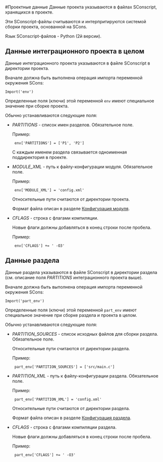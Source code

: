 #Проектные данные
Данные проекта указываются в файлах SConscript, хранящихся в проекте.

Эти SConscript-файлы считываются и интерпритируются системой сборки проекта, основанной на SCons.

Язык SConscript-файлов - Python (2й версии).

## Данные интеграционного проекта в целом
Данные интеграционного проекта указываются в файле SConscript в директории проекта.

Вначале должна быть выполнена операция импорта переменной окружения SCons:

    Import('env')

Определенные поля (ключи) этой переменной `env` имеют специальное значение при сборке проекта.

Обычно устанавливаются следующие поля:

 - *PARTITIONS* - список имен разделов. Обязательное поле.
 
    Пример:
    
        env['PARTITIONS'] = ['P1', 'P2']
    
    С каждым именем раздела связывается одноименная поддиректория в проекте.

 - *MODULE_XML* - путь к файлу-конфигурации модуля. Обязательное поле.
 
    Пример:
    
        env['MODULE_XML'] = 'config.xml'
    
    Относительные пути считаются от директории проекта.
 
    Формат файла описан в разделе [Конфигурация модуля](#конфигурация-модуля).

 - *CFLAGS* - строка с флагами компиляции.

    Новые флаги должны добавляться в конец строки после пробела.

    Пример:

        env['CFLAGS'] += ' -O3'

## Данные раздела
Данные раздела указываются в файле SConscript в директории раздела (см. описание поля *PARTITIONS* интеграционного проекта выше).

Вначале должна быть выполнена операция импорта переменной окружения SCons:

    Import('part_env')

Определенные поля (ключи) этой переменной `part_env` имеют специальное значение при сборке раздела и проекта в целом.

Обычно устанавливаются следующие поля:

 - *PARTITION_SOURCES* - список исходных файлов для сборки раздела. Обязательное поле.

    Относительные пути считаются от директории раздела.

    Пример:

        part_env['PARTITION_SOURCES'] = ['src/main.c']

 - *PARTITION_XML* - путь к файлу-конфигурации раздела. Обязательное поле.

    Пример:

        part_env['PARTITION_XML'] = 'config.xml'

    Относительные пути считаются от директории раздела.

    Формат файла описан в разделе [Конфигурация раздела](#конфигурация-раздела).

 - *CFLAGS* - строка с флагами компиляции раздела.

    Новые флаги должны добавляться в конец строки после пробела.

    Пример:

        part_env['CFLAGS'] += ' -O3'
